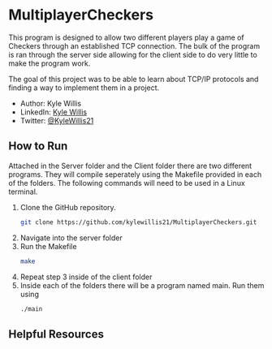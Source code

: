 # MultiplayerCheckers
This program is designed to allow two different players play a game of Checkers through an established TCP connection. The bulk of the program is ran through the server side allowing for the client side to do very little to make the program work.

The goal of this project was to be able to learn about TCP/IP protocols and finding a way to implement them in a project.

- Author: Kyle Willis
- LinkedIn: [Kyle Willis](https://www.linkedin.com/in/kyle-willis21/)
- Twitter: [@KyleWillis21](https://twitter.com/KyleWillis21)

## How to Run
Attached in the Server folder and the Client folder there are two different programs. They will compile seperately using the Makefile provided in each of the folders. The following commands will need to be used in a Linux terminal.

1. Clone the GitHub repository.
   ```bash
   git clone https://github.com/kylewillis21/MultiplayerCheckers.git
   ```
2. Navigate into the server folder
3. Run the Makefile
   ```bash
   make
   ```
4. Repeat step 3 inside of the client folder
5. Inside each of the folders there will be a program named main. Run them using
   ```bash
   ./main
   ```

## Helpful Resources
